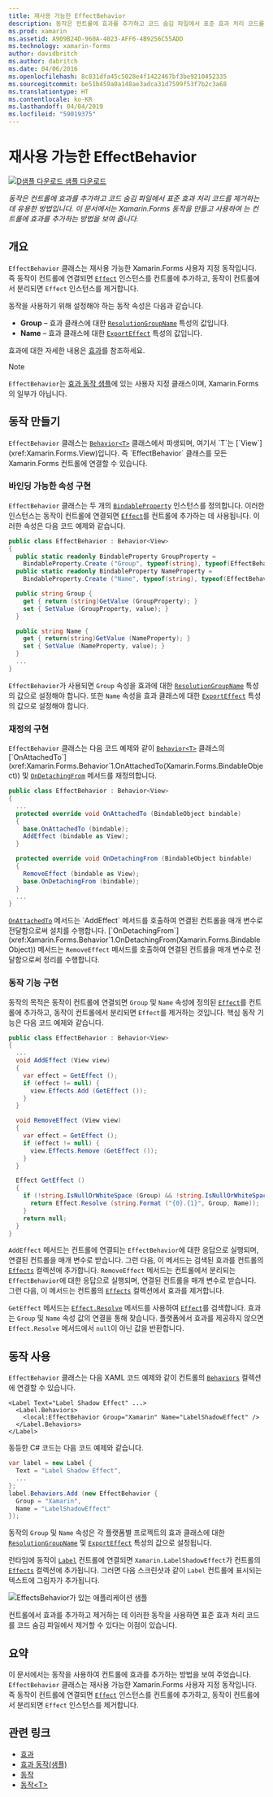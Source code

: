 ```yaml
---
title: 재사용 가능한 EffectBehavior
description: 동작은 컨트롤에 효과를 추가하고 코드 숨김 파일에서 표준 효과 처리 코드를 제거하는 데 유용한 방법입니다. 이 문서에서는 Xamarin.Forms 동작을 만들고 사용하여 는 컨트롤에 효과를 추가하는 방법을 보여 줍니다.
ms.prod: xamarin
ms.assetid: A909B24D-960A-4023-AFF6-4B9256C55ADD
ms.technology: xamarin-forms
author: davidbritch
ms.author: dabritch
ms.date: 04/06/2016
ms.openlocfilehash: 8c831dfa45c5028e4f1422467bf3be9210452335
ms.sourcegitcommit: be51b459a0a148ae3adca31d7599f53f7b2c3a68
ms.translationtype: HT
ms.contentlocale: ko-KR
ms.lasthandoff: 04/04/2019
ms.locfileid: "59019375"
---
```

# <a name="reusable-effectbehavior"></a>재사용 가능한 EffectBehavior

[![D샘플 다운로드](~/media/shared/download.png) 샘플 다운로드](https://developer.xamarin.com/samples/xamarin-forms/behaviors/effectbehavior/)

_동작은 컨트롤에 효과를 추가하고 코드 숨김 파일에서 표준 효과 처리 코드를 제거하는 데 유용한 방법입니다. 이 문서에서는 Xamarin.Forms 동작을 만들고 사용하여 는 컨트롤에 효과를 추가하는 방법을 보여 줍니다._

## <a name="overview"></a>개요

`EffectBehavior` 클래스는 재사용 가능한 Xamarin.Forms 사용자 지정 동작입니다. 즉 동작이 컨트롤에 연결되면 [`Effect`](xref:Xamarin.Forms.Effect) 인스턴스를 컨트롤에 추가하고, 동작이 컨트롤에서 분리되면 `Effect` 인스턴스를 제거합니다.

동작을 사용하기 위해 설정해야 하는 동작 속성은 다음과 같습니다.

- **Group** – 효과 클래스에 대한 [`ResolutionGroupName`](xref:Xamarin.Forms.ResolutionGroupNameAttribute) 특성의 값입니다.
- **Name** – 효과 클래스에 대한 [`ExportEffect`](xref:Xamarin.Forms.ExportEffectAttribute) 특성의 값입니다.

효과에 대한 자세한 내용은 [효과](~/xamarin-forms/app-fundamentals/effects/index.md)를 참조하세요.

> [!NOTE]
> `EffectBehavior`는 [효과 동작 샘플](https://developer.xamarin.com/samples/xamarin-forms/behaviors/effectbehavior/)에 있는 사용자 지정 클래스이며, Xamarin.Forms의 일부가 아닙니다.

## <a name="creating-the-behavior"></a>동작 만들기

`EffectBehavior` 클래스는 [`Behavior<T>`](xref:Xamarin.Forms.Behavior`1) 클래스에서 파생되며, 여기서 `T`는 [`View`](xref:Xamarin.Forms.View)입니다. 즉 `EffectBehavior` 클래스를 모든 Xamarin.Forms 컨트롤에 연결할 수 있습니다.

### <a name="implementing-bindable-properties"></a>바인딩 가능한 속성 구현

`EffectBehavior` 클래스는 두 개의 [`BindableProperty`](xref:Xamarin.Forms.BindableProperty) 인스턴스를 정의합니다. 이러한 인스턴스는 동작이 컨트롤에 연결되면 [`Effect`](xref:Xamarin.Forms.Effect)를 컨트롤에 추가하는 데 사용됩니다. 이러한 속성은 다음 코드 예제와 같습니다.

```csharp
public class EffectBehavior : Behavior<View>
{
  public static readonly BindableProperty GroupProperty =
    BindableProperty.Create ("Group", typeof(string), typeof(EffectBehavior), null);
  public static readonly BindableProperty NameProperty =
    BindableProperty.Create ("Name", typeof(string), typeof(EffectBehavior), null);

  public string Group {
    get { return (string)GetValue (GroupProperty); }
    set { SetValue (GroupProperty, value); }
  }

  public string Name {
    get { return(string)GetValue (NameProperty); }
    set { SetValue (NameProperty, value); }
  }
  ...
}
```

`EffectBehavior`가 사용되면 `Group` 속성을 효과에 대한 [`ResolutionGroupName`](xref:Xamarin.Forms.ResolutionGroupNameAttribute) 특성의 값으로 설정해야 합니다. 또한 `Name` 속성을 효과 클래스에 대한 [`ExportEffect`](xref:Xamarin.Forms.ExportEffectAttribute) 특성의 값으로 설정해야 합니다.

### <a name="implementing-the-overrides"></a>재정의 구현

`EffectBehavior` 클래스는 다음 코드 예제와 같이 [`Behavior<T>`](xref:Xamarin.Forms.Behavior`1) 클래스의 [`OnAttachedTo`](xref:Xamarin.Forms.Behavior`1.OnAttachedTo(Xamarin.Forms.BindableObject)) 및 [`OnDetachingFrom`](xref:Xamarin.Forms.Behavior`1.OnDetachingFrom(Xamarin.Forms.BindableObject)) 메서드를 재정의합니다.

```csharp
public class EffectBehavior : Behavior<View>
{
  ...
  protected override void OnAttachedTo (BindableObject bindable)
  {
    base.OnAttachedTo (bindable);
    AddEffect (bindable as View);
  }

  protected override void OnDetachingFrom (BindableObject bindable)
  {
    RemoveEffect (bindable as View);
    base.OnDetachingFrom (bindable);
  }
  ...
}
```

[`OnAttachedTo`](xref:Xamarin.Forms.Behavior`1.OnAttachedTo(Xamarin.Forms.BindableObject)) 메서드는 `AddEffect` 메서드를 호출하여 연결된 컨트롤을 매개 변수로 전달함으로써 설치를 수행합니다. [`OnDetachingFrom`](xref:Xamarin.Forms.Behavior`1.OnDetachingFrom(Xamarin.Forms.BindableObject)) 메서드는 `RemoveEffect` 메서드를 호출하여 연결된 컨트롤을 매개 변수로 전달함으로써 정리를 수행합니다.

### <a name="implementing-the-behavior-functionality"></a>동작 기능 구현

동작의 목적은 동작이 컨트롤에 연결되면 `Group` 및 `Name` 속성에 정의된 [`Effect`](xref:Xamarin.Forms.Effect)를 컨트롤에 추가하고, 동작이 컨트롤에서 분리되면 `Effect`를 제거하는 것입니다. 핵심 동작 기능은 다음 코드 예제와 같습니다.

```csharp
public class EffectBehavior : Behavior<View>
{
  ...
  void AddEffect (View view)
  {
    var effect = GetEffect ();
    if (effect != null) {
      view.Effects.Add (GetEffect ());
    }
  }

  void RemoveEffect (View view)
  {
    var effect = GetEffect ();
    if (effect != null) {
      view.Effects.Remove (GetEffect ());
    }
  }

  Effect GetEffect ()
  {
    if (!string.IsNullOrWhiteSpace (Group) && !string.IsNullOrWhiteSpace (Name)) {
      return Effect.Resolve (string.Format ("{0}.{1}", Group, Name));
    }
    return null;
  }
}
```

`AddEffect` 메서드는 컨트롤에 연결되는 `EffectBehavior`에 대한 응답으로 실행되며, 연결된 컨트롤을 매개 변수로 받습니다. 그런 다음, 이 메서드는 검색된 효과를 컨트롤의 [`Effects`](xref:Xamarin.Forms.Element.Effects) 컬렉션에 추가합니다. `RemoveEffect` 메서드는 컨트롤에서 분리되는 `EffectBehavior`에 대한 응답으로 실행되며, 연결된 컨트롤을 매개 변수로 받습니다. 그런 다음, 이 메서드는 컨트롤의 [`Effects`](xref:Xamarin.Forms.Element.Effects) 컬렉션에서 효과를 제거합니다.

`GetEffect` 메서드는 [`Effect.Resolve`](xref:Xamarin.Forms.Effect.Resolve(System.String)) 메서드를 사용하여 [`Effect`](xref:Xamarin.Forms.Effect)를 검색합니다. 효과는 `Group` 및 `Name` 속성 값의 연결을 통해 찾습니다. 플랫폼에서 효과를 제공하지 않으면 `Effect.Resolve` 메서드에서 `null`이 아닌 값을 반환합니다.

## <a name="consuming-the-behavior"></a>동작 사용

`EffectBehavior` 클래스는 다음 XAML 코드 예제와 같이 컨트롤의 [`Behaviors`](xref:Xamarin.Forms.VisualElement.Behaviors) 컬렉션에 연결할 수 있습니다.

```xaml
<Label Text="Label Shadow Effect" ...>
  <Label.Behaviors>
    <local:EffectBehavior Group="Xamarin" Name="LabelShadowEffect" />
  </Label.Behaviors>
</Label>
```

동등한 C# 코드는 다음 코드 예제와 같습니다.

```csharp
var label = new Label {
  Text = "Label Shadow Effect",
  ...
};
label.Behaviors.Add (new EffectBehavior {
  Group = "Xamarin",
  Name = "LabelShadowEffect"
});
```

동작의 `Group` 및 `Name` 속성은 각 플랫폼별 프로젝트의 효과 클래스에 대한 [`ResolutionGroupName`](xref:Xamarin.Forms.ResolutionGroupNameAttribute) 및 [`ExportEffect`](xref:Xamarin.Forms.ExportEffectAttribute) 특성의 값으로 설정됩니다.

런타임에 동작이 [`Label`](xref:Xamarin.Forms.Label) 컨트롤에 연결되면 `Xamarin.LabelShadowEffect`가 컨트롤의 [`Effects`](xref:Xamarin.Forms.Element.Effects) 컬렉션에 추가됩니다. 그러면 다음 스크린샷과 같이 `Label` 컨트롤에 표시되는 텍스트에 그림자가 추가됩니다.

![](effect-behavior-images/screenshots.png "EffectsBehavior가 있는 애플리케이션 샘플")

컨트롤에서 효과를 추가하고 제거하는 데 이러한 동작을 사용하면 표준 효과 처리 코드를 코드 숨김 파일에서 제거할 수 있다는 이점이 있습니다.

## <a name="summary"></a>요약

이 문서에서는 동작을 사용하여 컨트롤에 효과를 추가하는 방법을 보여 주었습니다. `EffectBehavior` 클래스는 재사용 가능한 Xamarin.Forms 사용자 지정 동작입니다. 즉 동작이 컨트롤에 연결되면 [`Effect`](xref:Xamarin.Forms.Effect) 인스턴스를 컨트롤에 추가하고, 동작이 컨트롤에서 분리되면 `Effect` 인스턴스를 제거합니다.


## <a name="related-links"></a>관련 링크

- [효과](~/xamarin-forms/app-fundamentals/effects/index.md)
- [효과 동작(샘플)](https://developer.xamarin.com/samples/xamarin-forms/behaviors/effectbehavior/)
- [동작](xref:Xamarin.Forms.Behavior)
- [동작&lt;T&gt;](xref:Xamarin.Forms.Behavior`1)
